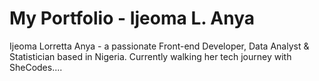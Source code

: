 # My Portfolio - Ijeoma L. Anya
Ijeoma Lorretta Anya - a passionate Front-end Developer, Data Analyst & Statistician based in Nigeria. Currently walking her tech journey with SheCodes....
